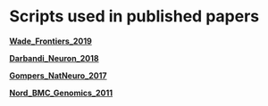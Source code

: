 # Scripts used in published papers

[**Wade_Frontiers_2019**]()

[**Darbandi_Neuron_2018**](https://github.com/NordNeurogenomicsLab/Publications/tree/master/Darbandi_Cell_2018)

[**Gompers_NatNeuro_2017**](https://github.com/NordNeurogenomicsLab/Publications/tree/master/Gompers_NatNeuro_2017)

[**Nord_BMC_Genomics_2011**](https://github.com/NordNeurogenomicsLab/Publications/tree/master/Nord_BMC_Genomics_2011)

